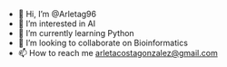 - 👋 Hi, I’m @Arletag96
- 👀 I’m interested in AI
- 🌱 I’m currently learning Python
- 💞️ I’m looking to collaborate on Bioinformatics
- 📫 How to reach me arletacostagonzalez@gmail.com

<!---
Arletag96/Arletag96 is a ✨ special ✨ repository because its `README.md` (this file) appears on your GitHub profile.
You can click the Preview link to take a look at your changes.
--->
